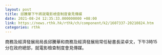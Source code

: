 ```yaml
---
layout: post
title: 邱騰華下午將就電影檢查制度會見傳媒
date: 2021-08-24 12:35:33.000000000 +08:00
link: https://news.rthk.hk/rthk/ch/component/k2/1607337-20210824.htm
categories: rthk
---
```


商務及經濟發展局局長邱騰華和商務及經濟發展局常任秘書長梁卓文，下午3時15分在政府總部，就電影檢查制度會見傳媒。

